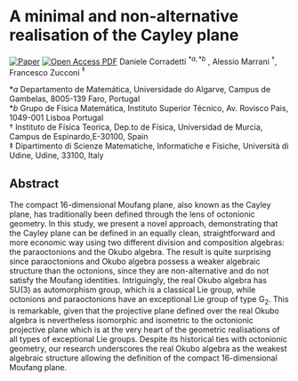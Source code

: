 # A minimal and non-alternative realisation of the Cayley plane
[![Paper](https://img.shields.io/badge/RAMath-Preprint-b31b1b?logo=arxiv&logoColor=red)](https://arxiv.org/abs/2309.00967) 
[![Open Access PDF](https://img.shields.io/badge/PDF-open_access-green)](https://rdcu.be/dAxUA)
Daniele Corradetti $^{*a,*b}$ , Alessio Marrani $^{\dagger}$, Francesco
Zucconi $^{\ddagger}$
 

$*a$ Departamento de Matemática, Universidade do Algarve, Campus de Gambelas, 8005-139 Faro, Portugal </br>
$*b$ Grupo de Física Matemática, Instituto Superior Técnico,  Av. Rovisco Pais, 1049-001 Lisboa Portugal </br>
$\dagger$ Instituto de Física Teorica, Dep.to de Física, Universidad de Murcia, Campus de Espinardo,E-30100, Spain </br>
$\ddagger$ Dipartimento di Scienze Matematiche, Informatiche e Fisiche, Università di Udine, Udine, 33100, Italy</br>


## Abstract 
The compact 16-dimensional Moufang plane, also known as the Cayley plane, has traditionally been defined through the lens of octonionic geometry. In this study, we present a novel approach, demonstrating
that the Cayley plane can be defined in an equally clean, straightforward and more economic way using two different division and composition algebras: the paraoctonions and the Okubo algebra. The result is quite
surprising since paraoctonions and Okubo algebra possess a weaker algebraic structure than the octonions, since they are non-alternative and do not satisfy the Moufang identities. Intriguingly, the real Okubo
algebra has $\text{SU}\left(3\right)$ as automorphism group, which is a classical Lie group, while octonions and paraoctonions have an exceptional Lie group of type $\text{G}_{2}$. This is remarkable,
given that the projective plane defined over the real Okubo algebra is nevertheless isomorphic and isometric to the octonionic projective plane which is at the very heart of the geometric realisations of
all types of exceptional Lie groups. Despite its historical ties with octonionic geometry, our research underscores the real Okubo algebra as the weakest algebraic structure allowing the definition of the
compact 16-dimensional Moufang plane. 
